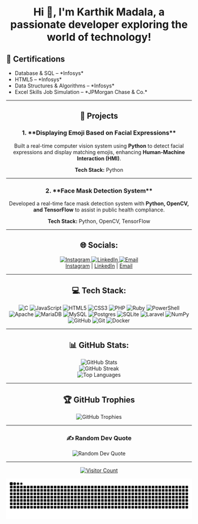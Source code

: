 <h1 align="center">Hi 👋, I'm Karthik Madala, a passionate developer exploring the world of technology!</h1>

<div align="left">
  <h2>📜 Certifications</h2>
  <ul>
    <li>Database & SQL – *Infosys*</li>
    <li>HTML5 – *Infosys*</li>
    <li>Data Structures & Algorithms – *Infosys*</li>
    <li>Excel Skills Job Simulation – *JPMorgan Chase & Co.*</li>
  </ul>
  <hr>
</div>

<div align="center">
  <h2>📂 Projects</h2>

  <h3>1. **Displaying Emoji Based on Facial Expressions**</h3>
  <p>
    Built a real-time computer vision system using <strong>Python</strong> to detect facial expressions and display matching emojis, enhancing <strong>Human-Machine Interaction (HMI)</strong>.
  </p>
  <p>
    <strong>Tech Stack:</strong> Python
  </p>
  <hr>

  <h3>2. **Face Mask Detection System**</h3>
  <p>
    Developed a real-time face mask detection system with <strong>Python, OpenCV, and TensorFlow</strong> to assist in public health compliance.
  </p>
  <p>
    <strong>Tech Stack:</strong> Python, OpenCV, TensorFlow
  </p>
  <hr>

  <h2>🌐 Socials:</h2>
  <p>
    <a href="https://instagram.com/https://www.instagram.com/karthik_madala/">
      <img src="https://img.shields.io/badge/Instagram-%23E4405F.svg?logo=Instagram&logoColor=white" alt="Instagram">
    </a>
    <a href="https://linkedin.com/in/https://www.linkedin.com/in/karthik-m-15850a230/">
      <img src="https://img.shields.io/badge/LinkedIn-%230077B5.svg?logo=linkedin&logoColor=white" alt="LinkedIn">
    </a>
    <a href="mailto:karthikmadala12@gmail.com">
      <img src="https://img.shields.io/badge/Email-D14836?logo=gmail&logoColor=white" alt="Email">
    </a>
    <br>
    <a href="https://instagram.com/https://www.instagram.com/karthik_madala/">Instagram</a> | <a href="https://linkedin.com/in/https://www.linkedin.com/in/karthik-m-15850a230/">LinkedIn</a> | <a href="mailto:karthikmadala12@gmail.com">Email</a>
  </p>
  <hr>

  <h2>💻 Tech Stack:</h2>
  <p>
    <img src="https://img.shields.io/badge/c-%2300599C.svg?style=flat&logo=c&logoColor=white" alt="C">
    <img src="https://img.shields.io/badge/javascript-%23323330.svg?style=flat&logo=javascript&logoColor=%23F7DF1E" alt="JavaScript">
    <img src="https://img.shields.io/badge/html5-%23E34F26.svg?style=flat&logo=html5&logoColor=white" alt="HTML5">
    <img src="https://img.shields.io/badge/css3-%231572B6.svg?style=flat&logo=css3&logoColor=white" alt="CSS3">
    <img src="https://img.shields.io/badge/php-%23777BB4.svg?style=flat&logo=php&logoColor=white" alt="PHP">
    <img src="https://img.shields.io/badge/ruby-%23CC342D.svg?style=flat&logo=ruby&logoColor=white" alt="Ruby">
    <img src="https://img.shields.io/badge/PowerShell-%235391FE.svg?style=flat&logo=powershell&logoColor=white" alt="PowerShell">
    <img src="https://img.shields.io/badge/apache-%23D42029.svg?style=flat&logo=apache&logoColor=white" alt="Apache">
    <img src="https://img.shields.io/badge/MariaDB-003545?style=flat&logo=mariadb&logoColor=white" alt="MariaDB">
    <img src="https://img.shields.io/badge/mysql-4479A1.svg?style=flat&logo=mysql&logoColor=white" alt="MySQL">
    <img src="https://img.shields.io/badge/postgres-%23316192.svg?style=flat&logo=postgresql&logoColor=white" alt="Postgres">
    <img src="https://img.shields.io/badge/sqlite-%2307405e.svg?style=flat&logo=sqlite&logoColor=white" alt="SQLite">
    <img src="https://img.shields.io/badge/laravel-%23FF2D20.svg?style=flat&logo=laravel&logoColor=white" alt="Laravel">
    <img src="https://img.shields.io/badge/numpy-%23013243.svg?style=flat&logo=numpy&logoColor=white" alt="NumPy">
    <img src="https://img.shields.io/badge/github-%23121011.svg?style=flat&logo=github&logoColor=white" alt="GitHub">
    <img src="https://img.shields.io/badge/git-%23F05033.svg?style=flat&logo=git&logoColor=white" alt="Git">
    <img src="https://img.shields.io/badge/docker-%230db7ed.svg?style=flat&logo=docker&logoColor=white" alt="Docker">
  </p>
  <hr>

  <h2>📊 GitHub Stats:</h2>
  <p align="center">
    <img src="https://github-readme-stats.vercel.app/api?username=karthikmadala&theme=transparent&hide_border=true&include_all_commits=true&count_private=false" alt="GitHub Stats">
    <br/>
    <img src="https://nirzak-streak-stats.vercel.app/?user=karthikmadala&theme=transparent&hide_border=true" alt="GitHub Streak">
    <br/>
    <img src="https://github-readme-stats.vercel.app/api/top-langs/?username=karthikmadala&theme=transparent&hide_border=true&include_all_commits=true&count_private=false&layout=compact" alt="Top Languages">
  </p>
  <hr>

  <h2>🏆 GitHub Trophies</h2>
  <p align="center">
    <img src="https://github-profile-trophy.vercel.app/?username=karthikmadala&theme=radical&no-frame=true&no-bg=true&margin-w=4" alt="GitHub Trophies">
  </p>
  <hr>

  <h3>✍️ Random Dev Quote</h3>
  <p align="center">
    <img src="https://quotes-github-readme.vercel.app/api?type=horizontal&theme=radical" alt="Random Dev Quote">
  </p>
  <hr>

  <p align="center">
    <a href="https://visitcount.itsvg.in/api?id=karthikmadala&icon=0&color=0">
      <img src="https://visitcount.itsvg.in/api?id=karthikmadala&icon=0&color=0" alt="Visitor Count">
    </a>
  </p>

  <p align="center">
    <img src="https://github.com/karthikmadala/karthikmadala/blob/output/github-snake-dark.svg" alt="Snake GIF">
  </p>
</div>
